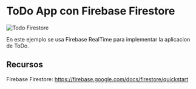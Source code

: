# ToDo App con Firebase Firestore

![Todo Firestore](https://user-images.githubusercontent.com/25647254/178128140-ffe2d7a3-897c-4def-8fd6-a788643e8bcd.gif)

En este ejemplo se usa Firebase RealTime para implementar la aplicacion de ToDo.

## Recursos

Firebase Firestore: https://firebase.google.com/docs/firestore/quickstart
